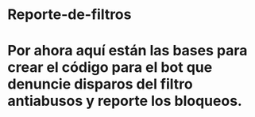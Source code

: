 # Reporte-de-filtros
# Por ahora aquí están las bases para crear el código para el bot que denuncie disparos del filtro antiabusos y reporte los bloqueos.
